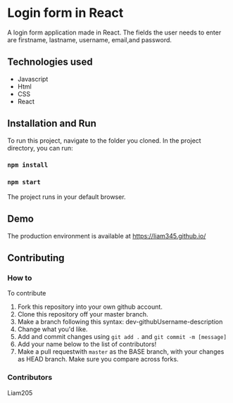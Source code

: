 # Login form in React
A login form application made in React. The fields the user needs to enter are firstname, lastname, username, email,and password.

## Technologies used

- Javascript
- Html
- CSS
- React

## Installation and Run
To run this project, navigate to the folder you cloned.
In the project directory, you can run:
### `npm install`
### `npm start`

The project runs in your default browser.

## Demo
The production environment is available at https://liam345.github.io/

## Contributing
### How to
To contribute
1. Fork this repository into your own github account.
2. Clone this repository off your master branch.
3. Make a branch following this syntax: dev-githubUsername-description
4. Change what you'd like.
5. Add and commit changes using `git add .` and `git commit -m [message]`
6. Add your name below to the list of contributors!
7. Make a pull requestwith `master` as the BASE branch, with your changes as 
HEAD branch. Make sure you compare across forks.

### Contributors
Liam205